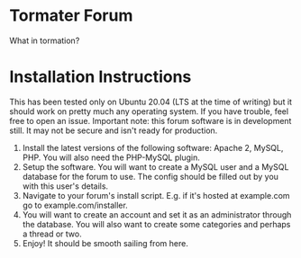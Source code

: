 # Tormater Forum
 What in tormation?
# Installation Instructions
This has been tested only on Ubuntu 20.04 (LTS at the time of writing) but it should work on pretty much any operating system. If you have trouble, feel free to open an issue. Important note: this forum software is in development still. It may not be secure and isn't ready for production.

1. Install the latest versions of the following software: Apache 2, MySQL, PHP. You will also need the PHP-MySQL plugin.
2. Setup the software. You will want to create a MySQL user and a MySQL database for the forum to use. The config should be filled out by you with this user's details.
3. Navigate to your forum's install script. E.g. if it's hosted at example.com go to example.com/installer.
4. You will want to create an account and set it as an administrator through the database. You will also want to create some categories and perhaps a thread or two.
5. Enjoy! It should be smooth sailing from here.
